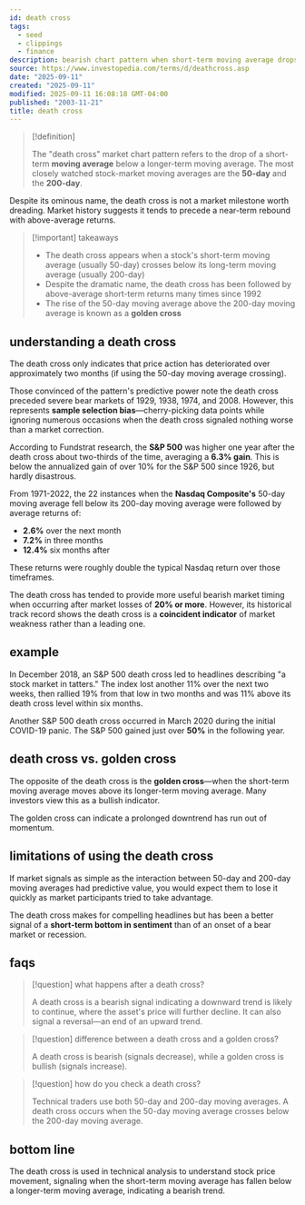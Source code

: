 ```yaml
---
id: death cross
tags:
  - seed
  - clippings
  - finance
description: bearish chart pattern when short-term moving average drops below long-term moving average, often followed by above-average returns.
source: https://www.investopedia.com/terms/d/deathcross.asp
date: "2025-09-11"
created: "2025-09-11"
modified: 2025-09-11 16:08:18 GMT-04:00
published: "2003-11-21"
title: death cross
---
```


> [!definition]
>
> The "death cross" market chart pattern refers to the drop of a short-term **moving average** below a longer-term moving average. The most closely watched stock-market moving averages are the **50-day** and the **200-day**.

Despite its ominous name, the death cross is not a market milestone worth dreading. Market history suggests it tends to precede a near-term rebound with above-average returns.

> [!important] takeaways
>
> - The death cross appears when a stock's short-term moving average (usually 50-day) crosses below its long-term moving average (usually 200-day)
> - Despite the dramatic name, the death cross has been followed by above-average short-term returns many times since 1992
> - The rise of the 50-day moving average above the 200-day moving average is known as a **golden cross**

## understanding a death cross

The death cross only indicates that price action has deteriorated over approximately two months (if using the 50-day moving average crossing).

Those convinced of the pattern's predictive power note the death cross preceded severe bear markets of 1929, 1938, 1974, and 2008. However, this represents **sample selection bias**—cherry-picking data points while ignoring numerous occasions when the death cross signaled nothing worse than a market correction.

According to Fundstrat research, the **S&P 500** was higher one year after the death cross about two-thirds of the time, averaging a **6.3% gain**. This is below the annualized gain of over 10% for the S&P 500 since 1926, but hardly disastrous.

From 1971-2022, the 22 instances when the **Nasdaq Composite's** 50-day moving average fell below its 200-day moving average were followed by average returns of:

- **2.6%** over the next month
- **7.2%** in three months
- **12.4%** six months after

These returns were roughly double the typical Nasdaq return over those timeframes.

The death cross has tended to provide more useful bearish market timing when occurring after market losses of **20% or more**. However, its historical track record shows the death cross is a **coincident indicator** of market weakness rather than a leading one.

## example

In December 2018, an S&P 500 death cross led to headlines describing "a stock market in tatters." The index lost another 11% over the next two weeks, then rallied 19% from that low in two months and was 11% above its death cross level within six months.

Another S&P 500 death cross occurred in March 2020 during the initial COVID-19 panic. The S&P 500 gained just over **50%** in the following year.

## death cross vs. golden cross

The opposite of the death cross is the **golden cross**—when the short-term moving average moves above its longer-term moving average. Many investors view this as a bullish indicator.

The golden cross can indicate a prolonged downtrend has run out of momentum.

## limitations of using the death cross

If market signals as simple as the interaction between 50-day and 200-day moving averages had predictive value, you would expect them to lose it quickly as market participants tried to take advantage.

The death cross makes for compelling headlines but has been a better signal of a **short-term bottom in sentiment** than of an onset of a bear market or recession.

## faqs

> [!question] what happens after a death cross?
>
> A death cross is a bearish signal indicating a downward trend is likely to continue, where the asset's price will further decline. It can also signal a reversal—an end of an upward trend.

> [!question] difference between a death cross and a golden cross?
>
> A death cross is bearish (signals decrease), while a golden cross is bullish (signals increase).

> [!question] how do you check a death cross?
>
> Technical traders use both 50-day and 200-day moving averages. A death cross occurs when the 50-day moving average crosses below the 200-day moving average.

## bottom line

The death cross is used in technical analysis to understand stock price movement, signaling when the short-term moving average has fallen below a longer-term moving average, indicating a bearish trend.

